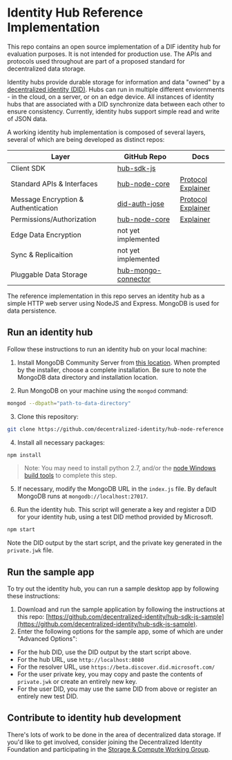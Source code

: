 Identity Hub Reference Implementation
================================

This repo contains an open source implementation of a DIF identity hub for evaluation purposes. It is not intended for production use. The APIs and protocols used throughout are part of a proposed standard for decentralized data storage.

Identity hubs provide durable storage for information and data "owned" by a [decentralized identity (DID)](https://w3c-ccg.github.io/did-spec/). Hubs can run in multiple different enviornments - in the cloud, on a server, or on an edge device. All instances of identity hubs that are associated with a DID synchronize data between each other to ensure consistency. Currently, identity hubs support simple read and write of JSON data.

A working identity hub implementation is composed of several layers, several of which are being developed as distinct repos:

| Layer | GitHub Repo | Docs | 
| ----- | ----------- | ---- |
| Client SDK | [hub-sdk-js](https://github.com/decentralized-identity/hub-sdk-js) | |
| Standard APIs & Interfaces | [hub-node-core](https://github.com/decentralized-identity/hub-node-core) | [Protocol Explainer](https://github.com/decentralized-identity/identity-hub/blob/master/explainer.md) | 
| Message Encryption & Authentication | [did-auth-jose](https://github.com/decentralized-identity/did-auth-jose) | [Protocol Explainer](https://github.com/decentralized-identity/identity-hub/blob/master/docs/authentication.md) |
| Permissions/Authorization | [hub-node-core](https://github.com/decentralized-identity/hub-node-core) | [Explainer](https://github.com/decentralized-identity/identity-hub/blob/master/docs/permissions.md) |
| Edge Data Encryption | not yet implemented | |
| Sync & Replicaition | not yet implemented | | 
| Pluggable Data Storage | [hub-mongo-connector](https://github.com/microsoft/hub-mongo-connector) | |

The reference implementation in this repo serves an identity hub as a simple HTTP web server using NodeJS and Express. MongoDB is used for data persistence. 

## Run an identity hub

Follow these instructions to run an identity hub on your local machine:

1. Install MongoDB Community Server from [this location](https://www.mongodb.com/download-center/community). When prompted by the installer, choose a complete installation. Be sure to note the MongoDB data directory and installation location.

2. Run MongoDB on your machine using the `mongod` command:

```bash
mongod --dbpath="path-to-data-directory"
```

3. Clone this repository:

```bash
git clone https://github.com/decentralized-identity/hub-node-reference 
```

4. Install all necessary packages:

```bash
npm install
``` 

> Note: You may need to install python 2.7, and/or the [node Windows build tools](https://www.npmjs.com/package/windows-build-tools) to complete this step.

5. If necessary, modify the MongoDB URL in the `index.js` file. By default MongoDB runs at `mongodb://localhost:27017`.

6. Run the identity hub. This script will generate a key and register a DID for your identity hub, using a test DID method provided by Microsoft.

```bash
npm start
```

Note the DID output by the start script, and the private key generated in the `private.jwk` file.

## Run the sample app

To try out the identity hub, you can run a sample desktop app by following these instructions:

1. Download and run the sample application by following the instructions at this repo: [https://github.com/decentralized-identity/hub-sdk-js-sample](https://github.com/decentralized-identity/hub-sdk-js-sample).
2. Enter the following options for the sample app, some of which are under "Advanced Options":

- For the hub DID, use the DID output by the start script above.
- For the hub URL, use `http://localhost:8080`
- For the resolver URL, use `https://beta.discover.did.microsoft.com/`
- For the user private key, you may copy and paste the contents of `private.jwk` or create an entirely new key.
- For the user DID, you may use the same DID from above or register an entirely new test DID.

## Contribute to identity hub development

There's lots of work to be done in the area of decentralized data storage. If you'd like to get involved, consider joining the Decentralized Identity Foundation and participating in the [Storage & Compute Working Group](https://identity.foundation/#wgs).

